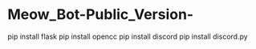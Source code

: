 # Meow_Bot-Public_Version-

pip install flask
pip install opencc
pip install discord
pip install discord.py
